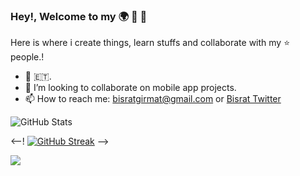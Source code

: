 ### Hey!, Welcome to my 🌍 👋 🤗

Here is where i create things, learn stuffs and collaborate with my ⭐ people.!   

- 🔭 🇪🇹.
-  👯 I’m looking to collaborate on mobile app projects. 
-  📫 How to reach me: bisratgirmat@gmail.com or [Bisrat Twitter](https://twitter.com/bisrat_girma_)

![GitHub Stats](https://github-readme-stats.vercel.app/api?username=bisratgirma&theme=radical)

<--! [![GitHub Streak](https://github-readme-streak-stats.herokuapp.com/?user=bisratgirma&theme=highcontrast)](https://git.io/streak-stats) -->

[![](https://visitcount.itsvg.in/api?id=bisratgirma&label=Profile%20Views&color=9&icon=5&pretty=false)](https://visitcount.itsvg.in)
